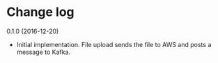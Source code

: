 Change log
==========

0.1.0 (2016-12-20)
- Initial implementation. File upload sends the file to AWS and posts a message to Kafka.
